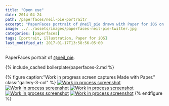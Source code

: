 ```yaml
---
title: "Open eye"
date: 2014-04-24
path: /paperfaces/neil-pie-portrait/
excerpt: "PaperFaces portrait of @neil_pie drawn with Paper for iOS on an iPad."
image: ../../assets/images/paperfaces-neil-pie-twitter.jpg
categories: [paperfaces]
tags: [portrait, illustration, Paper for iOS]
last_modified_at: 2017-01-17T13:58:56-05:00
---
```


PaperFaces portrait of [@neil_pie](https://twitter.com/neil_pie).

{% include_cached boilerplate/paperfaces-2.md %}

{% figure caption:"Work in progress screen captures Made with Paper." class:"gallery-3-col" %}
[![Work in process screenshot](../../assets/images/paperfaces-neil-pie-process-1-600.jpg)](../../assets/images/paperfaces-neil-pie-process-1-lg.jpg)
[![Work in process screenshot](../../assets/images/paperfaces-neil-pie-process-2-600.jpg)](../../assets/images/paperfaces-neil-pie-process-2-lg.jpg)
[![Work in process screenshot](../../assets/images/paperfaces-neil-pie-process-3-600.jpg)](../../assets/images/paperfaces-neil-pie-process-3-lg.jpg)
[![Work in process screenshot](../../assets/images/paperfaces-neil-pie-process-4-600.jpg)](../../assets/images/paperfaces-neil-pie-process-4-lg.jpg)
[![Work in process screenshot](../../assets/images/paperfaces-neil-pie-process-5-600.jpg)](../../assets/images/paperfaces-neil-pie-process-5-lg.jpg)
{% endfigure %}
